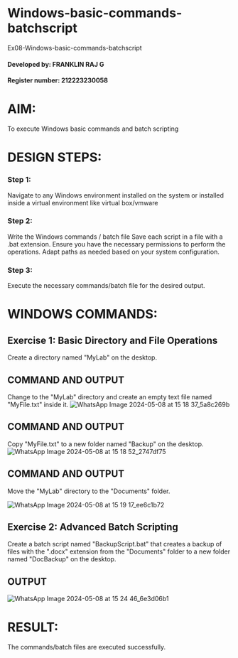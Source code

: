 # Windows-basic-commands-batchscript
Ex08-Windows-basic-commands-batchscript
#### Developed by: FRANKLIN RAJ G
#### Register number: 212223230058
# AIM:
To execute Windows basic commands and batch scripting

# DESIGN STEPS:

### Step 1:
Navigate to any Windows environment installed on the system or installed inside a virtual environment like virtual box/vmware 
### Step 2:
Write the Windows commands / batch file
Save each script in a file with a .bat extension.
Ensure you have the necessary permissions to perform the operations.
Adapt paths as needed based on your system configuration.
### Step 3:
Execute the necessary commands/batch file for the desired output. 
# WINDOWS COMMANDS:
## Exercise 1: Basic Directory and File Operations
Create a directory named "MyLab" on the desktop.


## COMMAND AND OUTPUT

Change to the "MyLab" directory and create an empty text file named "MyFile.txt" inside it.
![WhatsApp Image 2024-05-08 at 15 18 37_5a8c269b](https://github.com/PremkumarG3/Windows-basic-commands-batchscript/assets/138955646/dbed8939-2126-4e90-ad2d-11ed4157aed2)


## COMMAND AND OUTPUT

Copy "MyFile.txt" to a new folder named "Backup" on the desktop.
![WhatsApp Image 2024-05-08 at 15 18 52_2747df75](https://github.com/PremkumarG3/Windows-basic-commands-batchscript/assets/138955646/682ccf58-3751-4da6-83d1-6aa8a49569c9)

## COMMAND AND OUTPUT

Move the "MyLab" directory to the "Documents" folder.

![WhatsApp Image 2024-05-08 at 15 19 17_ee6c1b72](https://github.com/PremkumarG3/Windows-basic-commands-batchscript/assets/138955646/ad339857-f5f1-4bd9-b63a-50e274bb1204)

## Exercise 2: Advanced Batch Scripting
Create a batch script named "BackupScript.bat" that creates a backup of files with the ".docx" extension from the "Documents" folder to a new folder named "DocBackup" on the desktop.

## OUTPUT


![WhatsApp Image 2024-05-08 at 15 24 46_6e3d06b1](https://github.com/PremkumarG3/Windows-basic-commands-batchscript/assets/138955646/fd731cb4-3749-4569-9a5f-58ff9c536001)

# RESULT:
The commands/batch files are executed successfully.

